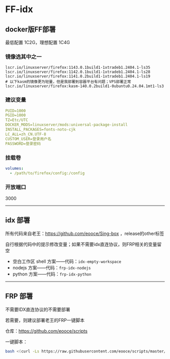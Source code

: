 # FF-idx

## docker版FF部署

最低配置 1C2G，理想配置 1C4G

### 镜像选其中之一

```shell
lscr.io/linuxserver/firefox:1143.0.1build1-1xtradeb1.2404.1-ls35
lscr.io/linuxserver/firefox:1142.0.1build1-1xtradeb1.2404.1-ls28
lscr.io/linuxserver/firefox:1141.0.2build1-1xtradeb1.2404.1-ls19
# 以下kasm的镜像更为轻量，但是我部署到容器平台有问题；VPS部署正常
lscr.io/linuxserver/firefox:kasm-140.0.2build1-0ubuntu0.24.04.1mt1-ls3
```

### 建议变量

```yml
PUID=1000
PGID=1000
TZ=Etc/UTC
DOCKER_MODS=linuxserver/mods:universal-package-install
INSTALL_PACKAGES=fonts-noto-cjk
LC_ALL=zh_CN.UTF-8
CUSTOM_USER=登录用户名
PASSWORD=登录密码
```

### 挂载卷

```yml
volumes:
  - /path/to/firefox/config:/config
```

### 开放端口

3000

----

## idx 部署

所有代码来自老王：https://github.com/eooce/Sing-box ，release的other标签

自行根据代码中的提示修改变量；如果不需要idx直连协议，则FRP相关的变量留空

- 空白工作区 shell 方案——代码：`idx-empty-workspace`
- nodejs 方案——代码：`frp-idx-nodejs`
- python 方案——代码：`frp-idx-python`

----

## FRP 部署

不需要IDX直连协议的不需要部署

若需要，则建议部署老王的FRP一键脚本

仓库：https://github.com/eooce/scripts

一键脚本：

```bash
bash <(curl -Ls https://raw.githubusercontent.com/eooce/scripts/master/frp.sh)
```
